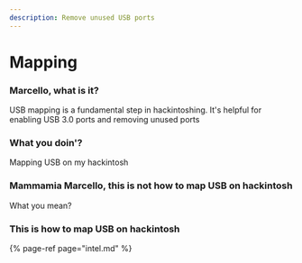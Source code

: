 ```yaml
---
description: Remove unused USB ports
---
```


# Mapping

### Marcello, what is it?

USB mapping is a fundamental step in hackintoshing. It's helpful for enabling USB 3.0 ports and removing unused ports

### What you doin'?

Mapping USB on my hackintosh

### Mammamia Marcello, this is not how to map USB on hackintosh

What you mean?

### This is how to map USB on hackintosh

{% page-ref page="intel.md" %}







